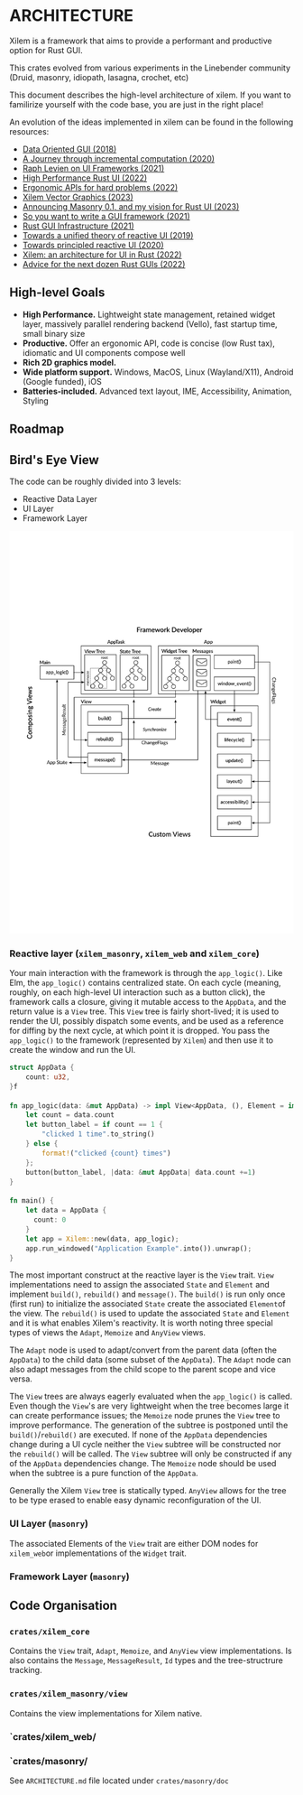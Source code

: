 # ARCHITECTURE
Xilem is a framework that aims to provide a performant and productive option for Rust GUI.

This crates evolved from various experiments in the Linebender community (Druid, masonry, idiopath, lasagna, crochet, etc)

This document describes the high-level architecture of xilem. If you want to familirize yourself with the code base, you are just in the right place!

An evolution of the ideas implemented in xilem can be found in the following resources:
- [Data Oriented GUI (2018)](https://www.youtube.com/watch?v=4YTfxresvS8)
- [A Journey through incremental computation (2020)](https://www.youtube.com/watch?v=DSuX-LIAU-I)
- [Raph Levien on UI Frameworks (2021)](https://www.youtube.com/watch?v=PwuwG2-0n3I)
- [High Performance Rust UI (2022)](https://www.youtube.com/watch?v=zVUTZlNCb8U)
- [Ergonomic APIs for hard problems (2022)](https://www.youtube.com/watch?v=Phk0C-kLlho&t=2706s)
- [Xilem Vector Graphics (2023)](https://www.youtube.com/watch?v=XjbVnwBtVEk)
- [Announcing Masonry 0.1, and my vision for Rust UI (2023)](https://poignardazur.github.io/2023/02/02/masonry-01-and-my-vision-for-rust-ui/)
- [So you want to write a GUI framework (2021)](https://www.cmyr.net/blog/gui-framework-ingredients.html)
- [Rust GUI Infrastructure (2021)](https://www.cmyr.net/blog/rust-gui-infra.html)
- [Towards a unified theory of reactive UI (2019)](https://raphlinus.github.io/ui/druid/2019/11/22/reactive-ui.html)
- [Towards principled reactive UI (2020)](https://raphlinus.github.io/rust/druid/2020/09/25/principled-reactive-ui.html)
- [Xilem: an architecture for UI in Rust (2022)](https://raphlinus.github.io/rust/gui/2022/05/07/ui-architecture.html)
- [Advice for the next dozen Rust GUIs (2022)](https://raphlinus.github.io/rust/gui/2022/07/15/next-dozen-guis.html)

## High-level Goals
- **High Performance.** Lightweight state management, retained widget layer, massively parallel rendering backend (Vello), fast startup time, small binary size
- **Productive.** Offer an ergonomic API, code is concise (low Rust tax), idiomatic and UI components compose well
- **Rich 2D graphics model.**
- **Wide platform support.** Windows, MacOS, Linux (Wayland/X11), Android (Google funded), iOS
- **Batteries-included.** Advanced text layout, IME, Accessibility, Animation, Styling

## Roadmap
<!-- TODO -->

## Bird's Eye View
The code can be roughly divided into 3 levels:
- Reactive Data Layer
- UI Layer
- Framework Layer

![The Xilem architectural overview](./docs/assets/xilem-architecture.svg)

### Reactive layer (`xilem_masonry`,  `xilem_web` and `xilem_core`)

Your main interaction with the framework is through the `app_logic()`. Like Elm, the `app_logic()` contains centralized state. On each cycle (meaning, roughly, on each high-level UI interaction such as a button click), the framework calls a closure, giving it mutable access to the `AppData`, and the return value is a `View` tree. This `View` tree is fairly short-lived; it is used to render the UI, possibly dispatch some events, and be used as a reference for diffing by the next cycle, at which point it is dropped. You pass the `app_logic()` to the framework (represented by `Xilem`) and then use it to create the window and run the UI.

```rust
struct AppData {
    count: u32,
}f

fn app_logic(data: &mut AppData) -> impl View<AppData, (), Element = impl Widget> {
    let count = data.count
    let button_label = if count == 1 {
        "clicked 1 time".to_string()
    } else {
        format!("clicked {count} times")
    };
    button(button_label, |data: &mut AppData| data.count +=1)
}

fn main() {
    let data = AppData {
      count: 0
    }
    let app = Xilem::new(data, app_logic);
    app.run_windowed("Application Example".into()).unwrap();
}
```
The most important construct at the reactive layer is the `View` trait. `View` implementations need to assign the associated `State` and `Element` and implement `build()`, `rebuild()` and `message()`. The `build()` is run only once (first run) to initialize the associated `State` create the associated `Element`of the view. The `rebuild()` is used to update the associated `State` and `Element` and it is what enables Xilem's reactivity. It is worth noting three special types of views the `Adapt`, `Memoize` and `AnyView` views. 

The `Adapt` node is used to adapt/convert from the parent data (often the `AppData`) to the child data (some subset of the `AppData`). The `Adapt` node can also adapt messages from the child scope to the parent scope and vice versa.

The `View` trees are always eagerly evaluated when the `app_logic()` is called. Even though the `View`'s are very lightweight when the tree becomes large it can create performance issues; the `Memoize` node prunes the `View` tree to improve performance. The generation of the subtree is postponed until the `build()`/`rebuild()` are executed. If none of the `AppData` dependencies change during a UI cycle neither the `View` subtree will be constructed nor the `rebuild()` will be called. The `View` subtree will only be constructed if any of the `AppData` dependencies change. The `Memoize` node should be used when the subtree is a pure function of the `AppData`.

Generally the Xilem `View` tree is statically typed. `AnyView` allows for the tree to be type erased to enable easy dynamic reconfiguration of the UI. 

### UI Layer (`masonry`)
The associated Elements of the `View` trait are either DOM nodes for `xilem_web`or implementations of the `Widget` trait.

### Framework Layer (`masonry`)

## Code Organisation
### `crates/xilem_core`
Contains the `View` trait, `Adapt`, `Memoize`, and `AnyView` view implementations. Is also contains the `Message`, `MessageResult`, `Id` types and the tree-structrure tracking.

### `crates/xilem_masonry/view`
Contains the view implementations for Xilem native.

### `crates/xilem_web/

### `crates/masonry/
See `ARCHITECTURE.md` file located under `crates/masonry/doc`